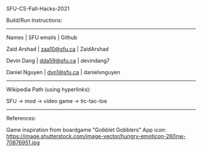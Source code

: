SFU-CS-Fall-Hacks-2021

Build/Run Instructions:



-------------------------------------------
Names | SFU emails | Github

Zaid Arshad | zaa10@sfu.ca | ZaidArshad

Devin Dang | dda59@sfu.ca | devindang7

Daniel Nguyen | dvn1@sfu.ca | danielvnguyen

-------------------------------------------
Wikipedia Path (using hyperlinks):

SFU -> mod -> video game -> tic-tac-toe

-------------------------------------------
References: 

Game inspiration from boardgame "Gobblet Gobblers"
App icon: https://image.shutterstock.com/image-vector/hungry-emoticon-260nw-70876951.jpg
